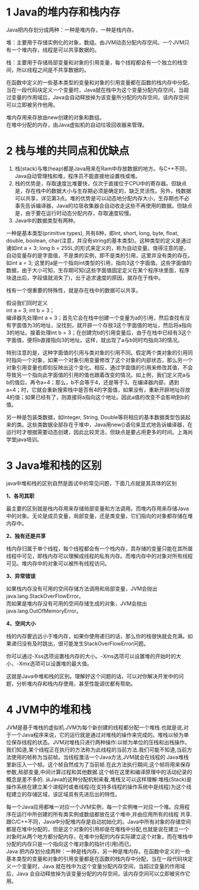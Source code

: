 # 1 Java的堆内存和栈内存

Java把内存划分成两种：一种是堆内存，一种是栈内存。

堆：主要用于存储实例化的对象，数组。由JVM动态分配内存空间。一个JVM只有一个堆内存，线程是可以共享数据的。

栈：主要用于存储局部变量和对象的引用变量，每个线程都会有一个独立的栈空间，所以线程之间是不共享数据的。

在函数中定义的一些基本类型的变量和对象的引用变量都在函数的栈内存中分配。 当在一段代码块定义一个变量时，Java就在栈中为这个变量分配内存空间，当超过变量的作用域后，Java会自动释放掉为该变量所分配的内存空间，该内存空间可以立即被另作他用。

堆内存用来存放由new创建的对象和数组。  
在堆中分配的内存，由Java虚拟机的自动垃圾回收器来管理。
# 2 栈与堆的共同点和优缺点

1. 栈(stack)与堆(heap)都是Java用来在Ram中存放数据的地方。与C++不同，Java自动管理栈和堆，程序员不能直接地设置栈或堆。
2. 栈的优势是，存取速度比堆要快，仅次于直接位于CPU中的寄存器。但缺点是，存在栈中的数据大小与生存期必须是确定的，缺乏灵活性。另外，栈数据可以共享，详见第3点。堆的优势是可以动态地分配内存大小，生存期也不必事先告诉编译器，Java的垃圾收集器会自动收走这些不再使用的数据。但缺点是，由于要在运行时动态分配内存，存取速度较慢。
3. Java中的数据类型有两种。

一种是基本类型(primitive types), 共有8种，即int, short, long, byte, float, double, boolean, char(注意，并没有string的基本类型)。这种类型的定义是通过诸如int a = 3; long b = 255L;的形式来定义的，称为自动变量。值得注意的是，自动变量存的是字面值，不是类的实例，即不是类的引用，这里并没有类的存在。如int a = 3; 这里的a是一个指向int类型的引用，指向3这个字面值。这些字面值的数据，由于大小可知，生存期可知(这些字面值固定定义在某个程序块里面，程序块退出后，字段值就消失了)，出于追求速度的原因，就存在于栈中。

栈有一个很重要的特殊性，就是存在栈中的数据可以共享。

假设我们同时定义  
int a = 3; int b = 3；  
编译器先处理int a = 3；首先它会在栈中创建一个变量为a的引用，然后查找有没有字面值为3的地址，没找到，就开辟一个存放3这个字面值的地址，然后将a指向3的地址。接着处理int b = 3；在创建完b的引用变量后，由于在栈中已经有3这个字面值，便将b直接指向3的地址。这样，就出现了a与b同时均指向3的情况。

特别注意的是，这种字面值的引用与类对象的引用不同。假定两个类对象的引用同时指向一个对象，如果一个对象引用变量修改了这个对象的内部状态，那么另一个对象引用变量也即刻反映出这个变化。相反，通过字面值的引用来修改其值，不会导致另一个指向此字面值的引用的值也跟着改变的情况。如上例，我们定义完a与 b的值后，再令a=4；那么，b不会等于4，还是等于3。在编译器内部，遇到a=4；时，它就会重新搜索栈中是否有4的字面值，如果没有，重新开辟地址存放4的值；如果已经有了，则直接将a指向这个地址。因此a值的改变不会影响到b的值。

另一种是包装类数据，如Integer, String, Double等将相应的基本数据类型包装起来的类。这些类数据全部存在于堆中，Java用new()语句来显式地告诉编译器，在运行时才根据需要动态创建，因此比较灵活，但缺点是要占用更多的时间。上海尚学堂java培训。

# 3 Java堆和栈的区别

java中堆和栈的区别自然是面试中的常见问题，下面几点就是其具体的区别

**1、各司其职**

最主要的区别就是栈内存用来存储局部变量和方法调用。而堆内存用来存储Java中的对象。无论是成员变量，局部变量，还是类变量，它们指向的对象都存储在堆内存中。

**2、独有还是共享**

栈内存归属于单个线程，每个线程都会有一个栈内存，其存储的变量只能在其所属线程中可见，即栈内存可以理解成线程的私有内存。而堆内存中的对象对所有线程可见。堆内存中的对象可以被所有线程访问。

**3、异常错误**

如果栈内存没有可用的空间存储方法调用和局部变量，JVM会抛出java.lang.StackOverFlowError。  
而如果是堆内存没有可用的空间存储生成的对象，JVM会抛出java.lang.OutOfMemoryError。

**4、空间大小**

栈的内存要远远小于堆内存，如果你使用递归的话，那么你的栈很快就会充满。如果递归没有及时跳出，很可能发生StackOverFlowError问题。

你可以通过-Xss选项设置栈内存的大小。-Xms选项可以设置堆的开始时的大小，-Xmx选项可以设置堆的最大值。

这就是Java中堆和栈的区别。理解好这个问题的话，可以对你解决开发中的问题，分析堆内存和栈内存使用，甚至性能调优都有帮助。

# 4 JVM中的堆和栈

JVM是基于堆栈的虚拟机.JVM为每个新创建的线程都分配一个堆栈.也就是说,对于一个Java程序来说，它的运行就是通过对堆栈的操作来完成的。堆栈以帧为单位保存线程的状态。JVM对堆栈只进行两种操作:以帧为单位的压栈和出栈操作。 我们知道,某个线程正在执行的方法称为此线程的当前方法.我们可能不知道,当前方法使用的帧称为当前帧。当线程激活一个Java方法,JVM就会在线程的 Java堆栈里新压入一个帧。这个帧自然成为了当前帧.在此方法执行期间,这个帧将用来保存参数,局部变量,中间计算过程和其他数据.这个帧在这里和编译原理中的活动纪录的概念是差不多的. 从Java的这种分配机制来看,堆栈又可以这样理解:堆栈(Stack)是操作系统在建立某个进程时或者线程(在支持多线程的操作系统中是线程)为这个线程建立的存储区域，该区域具有先进后出的特性。

每一个Java应用都唯一对应一个JVM实例，每一个实例唯一对应一个堆。应用程序在运行中所创建的所有类实例或数组都放在这个堆中,并由应用所有的线程 共享.跟C/C++不同，Java中分配堆内存是自动初始化的。Java中所有对象的存储空间都是在堆中分配的，但是这个对象的引用却是在堆栈中分配,也就是说在建立一个对象时从两个地方都分配内存，在堆中分配的内存实际建立这个对象，而在堆栈中分配的内存只是一个指向这个堆对象的指针(引用)而已。  
Java 把内存划分成两种：一种是栈内存，另一种是堆内存。在函数中定义的一些基本类型的变量和对象的引用变量都是在函数的栈内存中分配，当在一段代码块定义一个变量时，Java 就在栈中为这个变量分配内存空间，当超过变量的作用域后，Java 会自动释放掉为该变量分配的内存空间，该内存空间可以立即被另作它用。